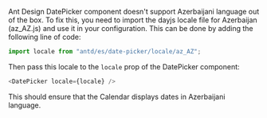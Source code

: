 Ant Design DatePicker component doesn't support Azerbaijani language out of the box. To fix this, you need to import the dayjs locale file for Azerbaijan (az_AZ.js) and use it in your configuration. This can be done by adding the following line of code:

```javascript
import locale from "antd/es/date-picker/locale/az_AZ";
```

Then pass this locale to the `locale` prop of the DatePicker component:

```javascript
<DatePicker locale={locale} />
```

This should ensure that the Calendar displays dates in Azerbaijani language.

